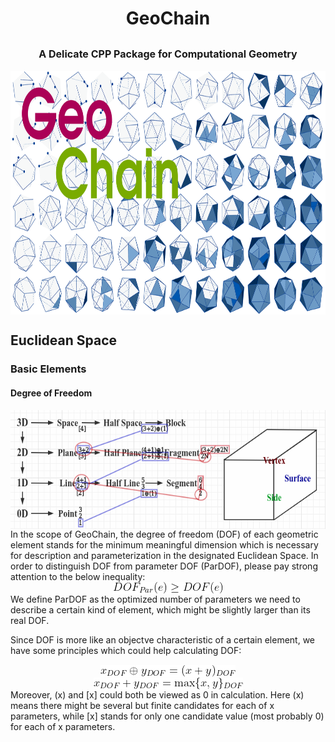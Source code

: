 # <center>GeoChain</center>
## <font size=3><center>A Delicate CPP Package for Computational Geometry</center></font>

<div align=center>
<img src="https://github.com/ChenZhouUC/GeoChain/blob/master/assets/Concept.png" alt="concept" width="800" height="390" align="center"/>
</div>

## Euclidean Space
### Basic Elements
#### Degree of Freedom
<div align=center>
<img src="https://github.com/ChenZhouUC/GeoChain/blob/master/assets/Elements.png" alt="elements" width="600" height="190" align="center"/>
</div>
In the scope of GeoChain, the degree of freedom (DOF) of each geometric element stands for the minimum meaningful dimension which is necessary for description and parameterization in the designated Euclidean Space. In order to distinguish DOF from parameter DOF (ParDOF), please pay strong attention to the below inequality:
<div align=center>
<img src="https://github.com/ChenZhouUC/GeoChain/blob/master/assets/DOF.gif" alt="DOF" align="center"/>
</div>
We define ParDOF as the optimized number of parameters we need to describe a certain kind of element, which might be slightly larger than its real DOF.

Since DOF is more like an objectve characteristic of a certain element, we have some principles which could help calculating DOF:
<div align=center>
<img src="https://github.com/ChenZhouUC/GeoChain/blob/master/assets/oplus.gif" alt="oplus" align="center"/>
</div>
<div align=center>
<img src="https://github.com/ChenZhouUC/GeoChain/blob/master/assets/plus.gif" alt="plus" align="center"/>
</div>
Moreover, (x) and [x] could both be viewed as 0 in calculation. Here (x) means there might be several but finite candidates for each of x parameters, while [x] stands for only one candidate value (most probably 0) for each of x parameters.